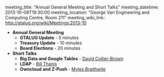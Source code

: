 meeting_title: "Annual General Meeting and Short Talks"
meeting_datetime: 2013-10-08T19:30:00
meeting_location: "George Vari Engineering and Computing Centre, Room 211"
meeting_wiki_link: http://gtalug.org/wiki/Meetings:2013-10

<ul>
	<li>
		<strong>Annual General Meeting</strong>
		<ul>
			<li><strong>GTALUG Update</strong> - 5 minutes</li>
			<li><strong>Treasury Update</strong> - 10 minutes</li>
			<li><strong>Board Elections</strong> - 20 minutes</li>
		</ul>
	</li>
	<li>
		<strong>Short Talks</strong>
		<ul>
			<li><strong>Big Data and Google Tables</strong> - <a href="http://gtalug.org/wiki/David_Collier-Brown">David Collier-Brown</a></li>
			<li><strong>LDAP</strong> - <a href="http://gtalug.org/wiki/Bill_Thanis">Bill Thanis</a></li>
			<li><strong>Owncloud and Z-Push</strong> - <a href="http://gtalug.org/wiki/Myles_Braithwaite">Myles Braithwite</a></li>
		</ul>
	</li>
</ul>